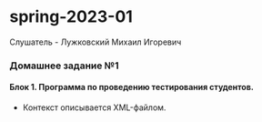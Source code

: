 # spring-2023-01 
Слушатель - Лужковский Михаил Игоревич

### Домашнее задание №1

#### Блок 1. Программа по проведению тестирования студентов.

<ul>
<li>
<p>Контекст описывается XML-файлом.
</ul>